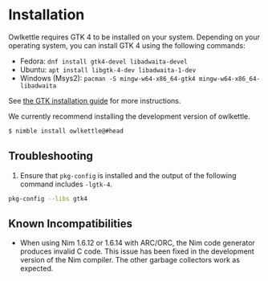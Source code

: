 # Installation

Owlkettle requires GTK 4 to be installed on your system.
Depending on your operating system, you can install GTK 4 using the following commands:

- Fedora: `dnf install gtk4-devel libadwaita-devel`
- Ubuntu: `apt install libgtk-4-dev libadwaita-1-dev`
- Windows (Msys2): `pacman -S mingw-w64-x86_64-gtk4 mingw-w64-x86_64-libadwaita`

See [the GTK installation guide](https://www.gtk.org/docs/installations/) for more instructions.

We currently recommend installing the development version of owlkettle.

```bash
$ nimble install owlkettle@#head
```

## Troubleshooting

1. Ensure that `pkg-config` is installed and the output of the following command includes `-lgtk-4`.
  ```bash
  pkg-config --libs gtk4
  ```

## Known Incompatibilities

- When using Nim 1.6.12 or 1.6.14 with ARC/ORC, the Nim code generator produces invalid C code.
  This issue has been fixed in the development version of the Nim compiler.
  The other garbage collectors work as expected.
